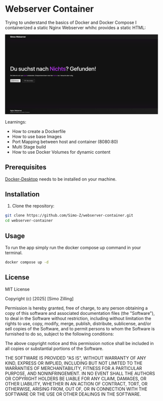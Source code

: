 # Webserver Container

Trying to understand the basics of Docker and Docker Compose I containerized a static Nginx Webserver whihc provides a static HTML:

![alt text](image.png)

Learnings:
- How to create a Dockerfile
- How to use base Images
- Port Mapping between host and container (8080:80)
- Multi Stage build
- How to use Docker Volumes for dynamic content

## Prerequisites

[Docker-Desktop](https://www.docker.com/products/docker-desktop/) needs to be installed on your machine.


## Installation

1. Clone the repository:
```bash
git clone https://github.com/Simo-Z/webserver-container.git
cd webserver-container
```

## Usage
To run the app simply run the docker compose up command in your terminal.
```bash
docker compose up -d
```

## License

MIT License

Copyright (c) [2025] [Simo Zilling]

Permission is hereby granted, free of charge, to any person obtaining a copy
of this software and associated documentation files (the "Software"), to deal
in the Software without restriction, including without limitation the rights
to use, copy, modify, merge, publish, distribute, sublicense, and/or sell
copies of the Software, and to permit persons to whom the Software is
furnished to do so, subject to the following conditions:

The above copyright notice and this permission notice shall be included in all
copies or substantial portions of the Software.

THE SOFTWARE IS PROVIDED "AS IS", WITHOUT WARRANTY OF ANY KIND, EXPRESS OR
IMPLIED, INCLUDING BUT NOT LIMITED TO THE WARRANTIES OF MERCHANTABILITY,
FITNESS FOR A PARTICULAR PURPOSE, AND NONINFRINGEMENT. IN NO EVENT SHALL THE
AUTHORS OR COPYRIGHT HOLDERS BE LIABLE FOR ANY CLAIM, DAMAGES, OR OTHER
LIABILITY, WHETHER IN AN ACTION OF CONTRACT, TORT, OR OTHERWISE, ARISING FROM,
OUT OF, OR IN CONNECTION WITH THE SOFTWARE OR THE USE OR OTHER DEALINGS IN THE
SOFTWARE.
